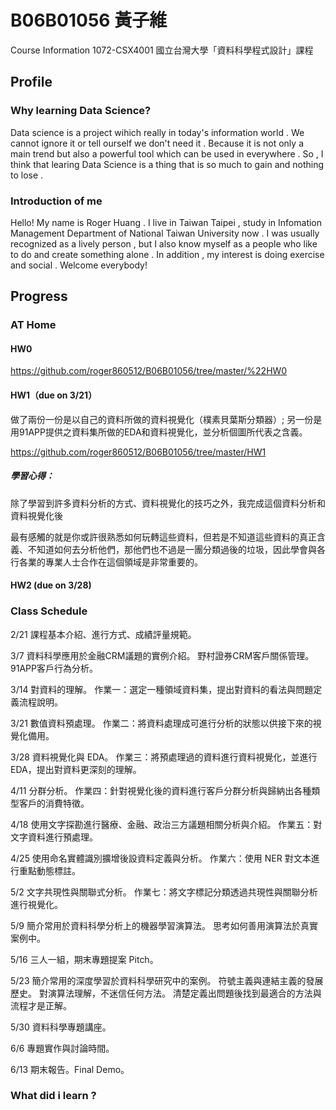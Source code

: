 # B06B01056 黃子維
Course Information
1072-CSX4001
國立台灣大學「資料科學程式設計」課程 

## Profile

### Why learning Data Science?

Data science is a project wihich really in today's information world . We cannot ignore it or tell ourself we don't need it . Because it is not only a main trend but also a powerful tool which can be used in everywhere . So , I think that learing Data Science is a thing that is so much to gain and nothing to lose . 

### Introduction of me 

Hello! My name is Roger Huang . I live in Taiwan Taipei , study in Infomation Management Department of National Taiwan University now . I was usually recognized as a lively person , but I also know myself as a people who like to do and create something alone . In addition , my interest is doing exercise and social . Welcome everybody!

## Progress

### AT Home

#### HW0

https://github.com/roger860512/B06B01056/tree/master/%22HW0

#### HW1（due on 3/21）

做了兩份一份是以自己的資料所做的資料視覺化（樸素貝葉斯分類器）; 另一份是用91APP提供之資料集所做的EDA和資料視覺化，並分析個圖所代表之含義。

https://github.com/roger860512/B06B01056/tree/master/HW1

##### 學習心得：

除了學習到許多資料分析的方式、資料視覺化的技巧之外，我完成這個資料分析和資料視覺化後

最有感觸的就是你或許很熟悉如何玩轉這些資料，但若是不知道這些資料的真正含義、不知道如何去分析他們，那他們也不過是一團分類過後的垃圾，因此學會與各行各業的專業人士合作在這個領域是非常重要的。

#### HW2 (due on 3/28)




### Class Schedule
2/21 	課程基本介紹、進行方式、成績評量規範。

3/7 	資料科學應用於金融CRM議題的實例介紹。 
      野村證券CRM客戶關係管理。 
      91APP客戶行為分析。  
      
3/14 	對資料的理解。 
      作業一：選定一種領域資料集，提出對資料的看法與問題定義流程說明。 
      
3/21 	數值資料預處理。 
      作業二：將資料處理成可進行分析的狀態以供接下來的視覺化備用。 
      
3/28 	資料視覺化與 EDA。 
      作業三：將預處理過的資料進行資料視覺化，並進行 EDA，提出對資料更深刻的理解。  
 
4/11 	分群分析。 
      作業四：針對視覺化後的資料進行客戶分群分析與歸納出各種類型客戶的消費特徵。
      
4/18 	使用文字探勘進行醫療、金融、政治三方議題相關分析與介紹。 
      作業五：對文字資料進行預處理。  
      
4/25 	使用命名實體識別擴增後設資料定義與分析。 
      作業六：使用 NER 對文本進行重點動態標註。  
      
5/2 	文字共現性與關聯式分析。 
      作業七：將文字標記分類透過共現性與關聯分析進行視覺化。  
      
5/9 	簡介常用於資料科學分析上的機器學習演算法。 
      思考如何善用演算法於真實案例中。  
      
5/16 	三人一組，期末專題提案 Pitch。  

5/23 	簡介常用的深度學習於資料科學研究中的案例。
      符號主義與連結主義的發展歷史。 
      對演算法理解，不迷信任何方法。 
      清楚定義出問題後找到最適合的方法與流程才是正解。 
      
5/30 	資料科學專題講座。  

6/6 	專題實作與討論時間。 

6/13 	期末報告。Final Demo。  



### What did i learn ?



